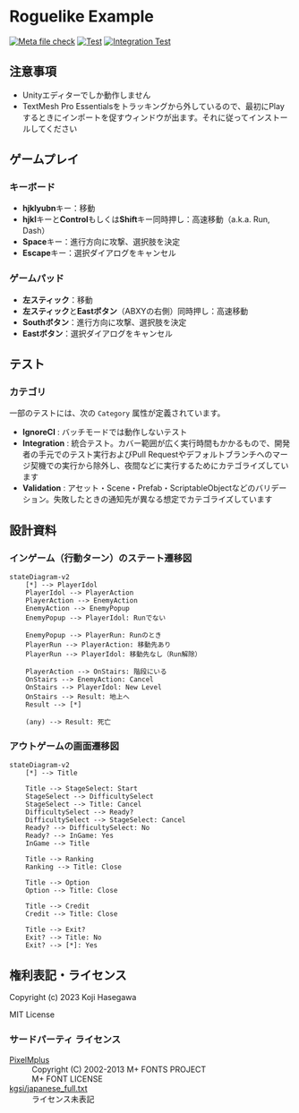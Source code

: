 # Roguelike Example

[![Meta file check](https://github.com/nowsprinting/RoguelikeExample/actions/workflows/metacheck.yml/badge.svg)](https://github.com/nowsprinting/RoguelikeExample/actions/workflows/metacheck.yml)
[![Test](https://github.com/nowsprinting/RoguelikeExample/actions/workflows/test.yml/badge.svg)](https://github.com/nowsprinting/RoguelikeExample/actions/workflows/test.yml)
[![Integration Test](https://github.com/nowsprinting/RoguelikeExample/actions/workflows/test_integration.yml/badge.svg)](https://github.com/nowsprinting/RoguelikeExample/actions/workflows/test_integration.yml)



## 注意事項

- Unityエディターでしか動作しません
- TextMesh Pro Essentialsをトラッキングから外しているので、最初にPlayするときにインポートを促すウィンドウが出ます。それに従ってインストールしてください



## ゲームプレイ

### キーボード

- **hjklyubn**キー：移動
- **hjkl**キーと**Control**もしくは**Shift**キー同時押し：高速移動（a.k.a. Run, Dash）
- **Space**キー：進行方向に攻撃、選択肢を決定
- **Escape**キー：選択ダイアログをキャンセル

### ゲームパッド

- **左スティック**：移動
- **左スティック**と**Eastボタン**（ABXYの右側）同時押し：高速移動
- **Southボタン**：進行方向に攻撃、選択肢を決定
- **Eastボタン**：選択ダイアログをキャンセル



## テスト

### カテゴリ

一部のテストには、次の `Category` 属性が定義されています。

- **IgnoreCI** : バッチモードでは動作しないテスト
- **Integration** : 統合テスト。カバー範囲が広く実行時間もかかるもので、開発者の手元でのテスト実行およびPull Requestやデフォルトブランチへのマージ契機での実行から除外し、夜間などに実行するためにカテゴライズしています
- **Validation** : アセット・Scene・Prefab・ScriptableObjectなどのバリデーション。失敗したときの通知先が異なる想定でカテゴライズしています



## 設計資料

### インゲーム（行動ターン）のステート遷移図

```mermaid
stateDiagram-v2
    [*] --> PlayerIdol
    PlayerIdol --> PlayerAction
    PlayerAction --> EnemyAction
    EnemyAction --> EnemyPopup
    EnemyPopup --> PlayerIdol: Runでない

    EnemyPopup --> PlayerRun: Runのとき
    PlayerRun --> PlayerAction: 移動先あり
    PlayerRun --> PlayerIdol: 移動先なし（Run解除）

    PlayerAction --> OnStairs: 階段にいる
    OnStairs --> EnemyAction: Cancel
    OnStairs --> PlayerIdol: New Level
    OnStairs --> Result: 地上へ
    Result --> [*]

    (any) --> Result: 死亡
```

### アウトゲームの画面遷移図

```mermaid
stateDiagram-v2
    [*] --> Title

    Title --> StageSelect: Start
    StageSelect --> DifficultySelect
    StageSelect --> Title: Cancel
    DifficultySelect --> Ready?
    DifficultySelect --> StageSelect: Cancel
    Ready? --> DifficultySelect: No
    Ready? --> InGame: Yes
    InGame --> Title

    Title --> Ranking
    Ranking --> Title: Close

    Title --> Option
    Option --> Title: Close

    Title --> Credit
    Credit --> Title: Close

    Title --> Exit?
    Exit? --> Title: No
    Exit? --> [*]: Yes
```



## 権利表記・ライセンス

Copyright (c) 2023 Koji Hasegawa

MIT License


### サードパーティ ライセンス

<dl>
  <dt><a href="https://itouhiro.hatenablog.com/entry/20130602/font">PixelMplus</a></dt>
  <dd>Copyright (C) 2002-2013 M+ FONTS PROJECT<br/>
    M+ FONT LICENSE</dd>
  <dt><a href="https://gist.github.com/kgsi/ed2f1c5696a2211c1fd1e1e198c96ee4">kgsi/japanese_full.txt</a></dt>
  <dd>ライセンス未表記</dd>
</dl>
